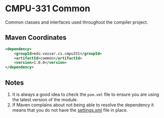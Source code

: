 # CMPU-331 Common

Common classes and interfaces used throughout the compiler project.

## Maven Coordinates

```xml
<dependency> 
	<groupId>edu.vassar.cs.cmpu331</groupId>
	<artifactId>common</artifactId>
	<version>1.0.0</version>
</dependency>
```

## Notes

 1. It is always a good idea to check the `pom.xml` file to ensure you are using the 
latest version of the module.
 1. If Maven complains about not being able to resolve the dependency it means that you
 do not have the [settings.xml](https://github.com/vassar-cmpu-331/main) file in place.
 
